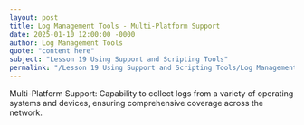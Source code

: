```yaml
---
layout: post
title: Log Management Tools - Multi-Platform Support
date: 2025-01-10 12:00:00 -0000
author: Log Management Tools
quote: "content here"
subject: "Lesson 19 Using Support and Scripting Tools"
permalink: "/Lesson 19 Using Support and Scripting Tools/Log Management Tools/Log Management Tools - Multi-Platform Support"
---
```


Multi-Platform Support: Capability to collect logs from a variety of operating systems and devices, ensuring comprehensive coverage across the network.
